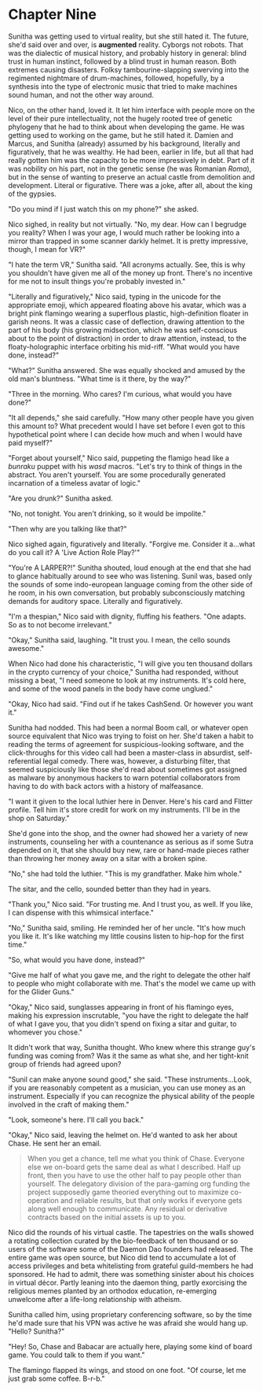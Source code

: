 # Chapter Nine

Sunitha was getting used to virtual reality, but she still hated it. The future, she'd said over and over, is **augmented** reality. Cyborgs not robots. That was the dialectic of musical history, and probably history in general: blind trust in human instinct, followed by a blind trust in human reason. Both extremes causing disasters. Folksy tambourine-slapping swerving into the regimented nightmare of drum-machines, followed, hopefully, by a synthesis into the type of electronic music that tried to make machines sound human, and not the other way around.

Nico, on the other hand, loved it. It let him interface with people more on the level of their pure intellectuality, not the hugely rooted tree of genetic phylogeny that he had to think about when developing the game. He was getting used to working on the game, but he still hated it. Damien and Marcus, and Sunitha (already) assumed by his background, literally and figuratively, that he was wealthy. He had been, earlier in life, but all that had really gotten him was the capacity to be more impressively in debt. Part of it was nobility on his part, not in the genetic sense (he was Romanian *Roma*), but in the sense of wanting to preserve an actual castle from demolition and development. Literal or figurative. There was a joke, after all, about the king of the gypsies.

"Do you mind if I just watch this on my phone?" she asked.

Nico sighed, in reality but not virtually. "No, my dear. How can I begrudge you reality? When I was your age, I would much rather be looking into a mirror than trapped in some scanner darkly helmet. It is pretty impressive, though, I mean for VR?"

"I hate the term VR," Sunitha said. "All acronyms actually. See, this is why you shouldn't have given me all of the money up front. There's no incentive for me not to insult things you're probably invested in."

"Literally and figuratively," Nico said, typing in the unicode for the appropriate emoji, which appeared floating above his avatar, which was a bright pink flamingo wearing a superflous plastic, high-definition floater in garish neons. It was a classic case of deflection, drawing attention to the part of his body (his growing midsection, which he was self-conscious about to the point of distraction) in order to draw attention, instead, to the floaty-holographic interface orbiting his mid-riff. "What would you have done, instead?"

"What?" Sunitha answered. She was equally shocked and amused by the old man's bluntness. "What time is it there, by the way?"

"Three in the morning. Who cares? I'm curious, what would you have done?"

"It all depends," she said carefully. "How many other people have you given this amount to? What precedent would I have set before I even got to this hypothetical point where I can decide how much and when I would have paid myself?"

"Forget about yourself," Nico said, puppeting the flamigo head like a *bunraku* puppet with his *wasd* macros. "Let's try to think of things in the abstract. You aren't yourself. You are some procedurally generated incarnation of a timeless avatar of logic."

"Are you drunk?" Sunitha asked.

"No, not tonight. You aren't drinking, so it would be impolite."

"Then why are you talking like that?"

Nico sighed again, figuratively and literally. "Forgive me. Consider it a...what do you call it? A 'Live Action Role Play?'"

"You're A LARPER?!" Sunitha shouted, loud enough at the end that she had to glance habitually around to see who was listening. Sunil was, based only the sounds of some indo-european language coming from the other side of he room, in his own conversation, but probably subconsciously matching demands for auditory space. Literally and figuratively.

"I'm a thespian," Nico said with dignity, fluffing his feathers. "One adapts. So as to not become irrelevant."

"Okay," Sunitha said, laughing. "It trust you. I mean, the cello sounds awesome."

When Nico had done his characteristic, "I will give you ten thousand dollars in the crypto currency of your choice," Sunitha had responded, without missing a beat, "I need someone to look at my instruments. It's cold here, and some of the wood panels in the body have come unglued."

"Okay, Nico had said. "Find out if he takes CashSend. Or however you want it."

Sunitha had nodded. This had been a normal Boom call, or whatever open source equivalent that Nico was trying to foist on her. She'd taken a habit to reading the terms of agreement for suspicious-looking software, and the click-throughs for this video call had been a master-class in absurdist, self-referential legal comedy. There was, however, a disturbing filter, that seemed suspiciously like those she'd read about sometimes got assigned as malware by anonymous hackers to warn potential collaborators from having to do with back actors with a history of malfeasance.

"I want it given to the local luthier here in Denver. Here's his card and Flitter profile. Tell him it's store credit for work on my instruments. I'll be in the shop on Saturday."

She'd gone into the shop, and the owner had showed her a variety of new instruments, counseling her with a countenance as serious as if some Sutra depended on it, that she should buy new, rare or hand-made pieces rather than throwing her money away on a sitar with a broken spine.

"No," she had told the luthier. "This is my grandfather. Make him whole."

The sitar, and the cello, sounded better than they had in years.

"Thank you," Nico said. "For trusting me. And I trust you, as well. If you like, I can dispense with this whimsical interface."

"No," Sunitha said, smiling. He reminded her of her uncle. "It's how much you like it. It's like watching my little cousins listen to hip-hop for the first time."

"So, what would you have done, instead?"

"Give me half of what you gave me, and the right to delegate the other half to people who might collaborate with me. That's the model we came up with for the Glider Guns."

"Okay," Nico said, sunglasses appearing in front of his flamingo eyes, making his expression inscrutable, "you have the right to delegate the half of what I gave you, that you didn't spend on fixing a sitar and guitar, to whomever you chose."

It didn't work that way, Sunitha thought. Who knew where this strange guy's funding was coming from? Was it the same as what she, and her tight-knit group of friends had agreed upon?

"Sunil can make anyone sound good," she said. "These instruments...Look, if you are reasonably competent as a musician, you can use money as an instrument. Especially if you can recognize the physical ability of the people involved in the craft of making them."

"Look, someone's here. I'll call you back."

"Okay," Nico said, leaving the helmet on. He'd wanted to ask her about Chase. He sent her an email.

> When you get a chance, tell me what you think of Chase. Everyone else we on-board gets the same deal as what I described. Half up front, then you have to use the other half to pay people other than yourself. The delegatory division of the para-gaming org funding the project supposedly game theoried everything out to maximize co-operation and reliable results, but that only works if everyone gets along well enough to communicate. Any residual or derivative contracts based on the initial assets is up to you.

Nico did the rounds of his virtual castle. The tapestries on the walls showed a rotating collection curated by the bio-feedback of ten thousand or so users of the software some of the Daemon Dao founders had released. The entire game was open source, but Nico did tend to accumulate a lot of access privileges and beta whitelisting from grateful guild-members he had sponsored. He had to admit, there was something sinister about his choices in virtual décor. Partly leaning into the daemon thing, partly exorcising the religious memes planted by an orthodox education, re-emerging unwelcome after a life-long relationship with atheism.

Sunitha called him, using proprietary conferencing software, so by the time he'd made sure that his VPN was active he was afraid she would hang up. "Hello? Sunitha?"

"Hey! So, Chase and Babacar are actually here, playing some kind of board game. You could talk to them if you want."

The flamingo flapped its wings, and stood on one foot. "Of course, let me just grab some coffee. B-r-b."
